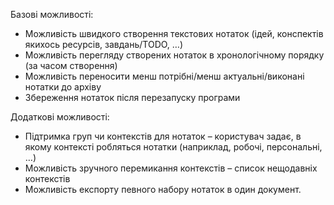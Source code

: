 Базові можливості:
+ Можливість швидкого створення текстових нотаток (ідей, конспектів якихось ресурсів, завдань/TODO, …)
+ Можливість перегляду створених нотаток в хронологічному порядку (за часом створення)
+ Можливість переносити менш потрібні/менш актуальні/виконані нотатки до архіву
+ Збереження нотаток після перезапуску програми

Додаткові можливості:
+ Підтримка груп чи контекстів для нотаток – користувач задає, в якому контексті робляться нотатки (наприклад, робочі, персональні, …) 
+ Можливість зручного перемикання контекстів – список нещодавніх контекстів
+ Можливість експорту певного набору нотаток в один документ.

